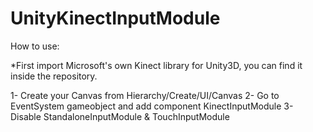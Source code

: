 UnityKinectInputModule
=========================
How to use:

*First import Microsoft's own Kinect library for Unity3D, you can find it inside the repository.

1- Create your Canvas from Hierarchy/Create/UI/Canvas 
2- Go to EventSystem gameobject and add component KinectInputModule
3- Disable StandaloneInputModule & TouchInputModule